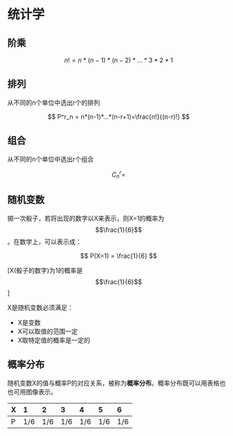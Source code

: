 # 统计学

## 阶乘


$$
n!=n*(n-1)*(n-2)*...*3*2*1
$$


## 排列

从不同的n个单位中选出r个的排列


$$
P^r_n = n*(n-1)*...*(n-r+1)=\frac{n!}{(n-r)!}
$$


## 组合

从不同的n个单位中选出r个组合

$$C^r_n = $$

## 随机变数

掷一次骰子，若将出现的数字以X来表示，则X=1的概率为$$\frac{1}{6}$$。在数学上，可以表示成：


$$
P(X=1) = \frac{1}{6}
$$


\[X\(骰子的数字\)为1的概率是$$\frac{1}{6}$$\]

X是随机变数必须满足：

* X是变数
* X可以取值的范围一定
* X取特定值的概率是一定的

## 概率分布

随机变数X的值与概率P的对应关系，被称为**概率分布**。概率分布既可以用表格也也可用图像表示。

| X | 1 | 2 | 3 | 4 | 5 | 6 |
| :--- | :--- | :--- | :--- | :--- | :--- | :--- |
| P | 1/6 | 1/6 | 1/6 | 1/6 | 1/6 | 1/6 |



